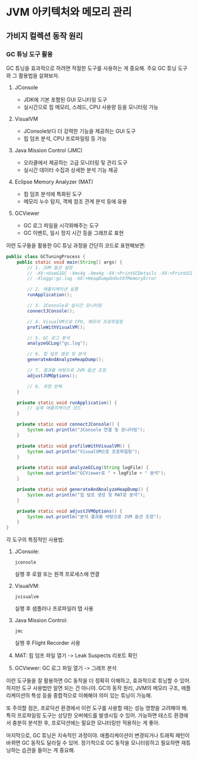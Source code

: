 # JVM 아키텍처와 메모리 관리

## 가비지 컬렉션 동작 원리

### GC 튜닝 도구 활용

GC 튜닝을 효과적으로 하려면 적절한 도구를 사용하는 게 중요해. 주요 GC 튜닝 도구와 그 활용법을 살펴보자.

1. JConsole
   - JDK에 기본 포함된 GUI 모니터링 도구
   - 실시간으로 힙 메모리, 스레드, CPU 사용량 등을 모니터링 가능

2. VisualVM
   - JConsole보다 더 강력한 기능을 제공하는 GUI 도구
   - 힙 덤프 분석, CPU 프로파일링 등 가능

3. Java Mission Control (JMC)
   - 오라클에서 제공하는 고급 모니터링 및 관리 도구
   - 실시간 데이터 수집과 상세한 분석 기능 제공

4. Eclipse Memory Analyzer (MAT)
   - 힙 덤프 분석에 특화된 도구
   - 메모리 누수 탐지, 객체 참조 관계 분석 등에 유용

5. GCViewer
   - GC 로그 파일을 시각화해주는 도구
   - GC 이벤트, 일시 정지 시간 등을 그래프로 표현

이런 도구들을 활용한 GC 튜닝 과정을 간단히 코드로 표현해보면:

```java
public class GCTuningProcess {
    public static void main(String[] args) {
        // 1. JVM 옵션 설정
        // -XX:+UseG1GC -Xms4g -Xmx4g -XX:+PrintGCDetails -XX:+PrintGCDateStamps
        // -Xloggc:gc.log -XX:+HeapDumpOnOutOfMemoryError

        // 2. 애플리케이션 실행
        runApplication();

        // 3. JConsole로 실시간 모니터링
        connectJConsole();

        // 4. VisualVM으로 CPU, 메모리 프로파일링
        profileWithVisualVM();

        // 5. GC 로그 분석
        analyzeGCLog("gc.log");

        // 6. 힙 덤프 생성 및 분석
        generateAndAnalyzeHeapDump();

        // 7. 결과를 바탕으로 JVM 옵션 조정
        adjustJVMOptions();

        // 8. 과정 반복
    }

    private static void runApplication() {
        // 실제 애플리케이션 코드
    }

    private static void connectJConsole() {
        System.out.println("JConsole 연결 및 모니터링");
    }

    private static void profileWithVisualVM() {
        System.out.println("VisualVM으로 프로파일링");
    }

    private static void analyzeGCLog(String logFile) {
        System.out.println("GCViewer로 " + logFile + " 분석");
    }

    private static void generateAndAnalyzeHeapDump() {
        System.out.println("힙 덤프 생성 및 MAT로 분석");
    }

    private static void adjustJVMOptions() {
        System.out.println("분석 결과를 바탕으로 JVM 옵션 조정");
    }
}
```

각 도구의 특징적인 사용법:

1. JConsole:

   ```text
   jconsole
   ```

   실행 후 로컬 또는 원격 프로세스에 연결

2. VisualVM:

   ```text
   jvisualvm
   ```

   실행 후 샘플러나 프로파일러 탭 사용

3. Java Mission Control:

   ```text
   jmc
   ```

   실행 후 Flight Recorder 사용

4. MAT:
   힙 덤프 파일 열기 -> Leak Suspects 리포트 확인

5. GCViewer:
   GC 로그 파일 열기 -> 그래프 분석

이런 도구들을 잘 활용하면 GC 동작을 더 정확히 이해하고, 효과적으로 튜닝할 수 있어. 하지만 도구 사용법만 알면 되는 건 아니야. GC의 동작 원리, JVM의 메모리 구조, 애플리케이션의 특성 등을 종합적으로 이해해야 의미 있는 튜닝이 가능해.

또 주의할 점은, 프로덕션 환경에서 이런 도구를 사용할 때는 성능 영향을 고려해야 해. 특히 프로파일링 도구는 상당한 오버헤드를 발생시킬 수 있어. 가능하면 테스트 환경에서 충분히 분석한 후, 프로덕션에는 필요한 모니터링만 적용하는 게 좋아.

마지막으로, GC 튜닝은 지속적인 과정이야. 애플리케이션이 변경되거나 트래픽 패턴이 바뀌면 GC 동작도 달라질 수 있어. 정기적으로 GC 동작을 모니터링하고 필요하면 재튜닝하는 습관을 들이는 게 중요해.
